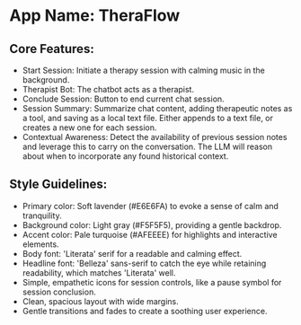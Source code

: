 # **App Name**: TheraFlow

## Core Features:

- Start Session: Initiate a therapy session with calming music in the background.
- Therapist Bot: The chatbot acts as a therapist.
- Conclude Session: Button to end current chat session.
- Session Summary: Summarize chat content, adding therapeutic notes as a tool, and saving as a local text file. Either appends to a text file, or creates a new one for each session.
- Contextual Awareness: Detect the availability of previous session notes and leverage this to carry on the conversation. The LLM will reason about when to incorporate any found historical context.

## Style Guidelines:

- Primary color: Soft lavender (#E6E6FA) to evoke a sense of calm and tranquility.
- Background color: Light gray (#F5F5F5), providing a gentle backdrop.
- Accent color: Pale turquoise (#AFEEEE) for highlights and interactive elements.
- Body font: 'Literata' serif for a readable and calming effect.
- Headline font: 'Belleza' sans-serif to catch the eye while retaining readability, which matches 'Literata' well.
- Simple, empathetic icons for session controls, like a pause symbol for session conclusion.
- Clean, spacious layout with wide margins.
- Gentle transitions and fades to create a soothing user experience.